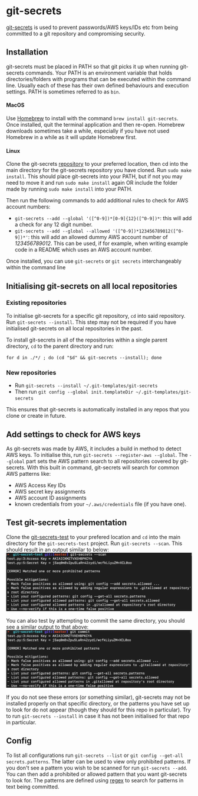 # git-secrets

[git-secrets](https://github.com/awslabs/git-secrets) is used to prevent passwords/AWS keys/IDs etc from being committed to a git repository and compromising security.

## Installation
git-secrets must be placed in PATH so that git picks it up when running git-secrets commands.
Your PATH is an environment variable that holds directories/folders with programs that can be executed within the command line.
Usually each of these has their own defined behaviours and execution settings. PATH is sometimes referred to as `bin`.

#### MacOS
Use [Homebrew](https://brew.sh/) to install with the command `brew install git-secrets`. Once installed, quit the terminal application and then re-open.
Homebrew downloads sometimes take a while, especially if you have not used Homebrew in a while as it will update Homebrew first.
#### Linux
Clone the git-secrets [repository](https://github.com/awslabs/git-secrets) to your preferred location, then cd into the main directory for the git-secrets repository you have cloned.
Run `sudo make install`.
This should place git-secrets into your PATH, but if not you may need to move it and run `sudo make install` again OR include the folder made by running `sudo make install` into your PATH.

Then run the following commands to add additional rules to check for AWS account numbers:
* `git-secrets --add --global '([^0-9])*[0-9]{12}([^0-9])*`: this will add a check for any 12 digit number.
* `git-secrets --add --global --allowed '([^0-9])*123456789012([^0-9])*'`: this will add an allowed dummy AWS account number of *123456789012*. This can be used, if for example, when writing example code in a README which uses an AWS account number.

Once installed, you can use `git-secrets` or `git secrets` interchangeably within the command line

## Initialising git-secrets on all local repositories

### Existing repositories

To initialise git-secrets for a specific git repository, `cd` into said repository. Run `git-secrets --install`. This step may not be required if you have initialised git-secrets on all local repositories in the past.

To install git-secrets in all of the repositories within a single parent directory, `cd` to the parent directory and run:

```
for d in ./*/ ; do (cd "$d" && git-secrets --install); done
```

### New repositories

* Run `git-secrets --install ~/.git-templates/git-secrets`
* Then run `git config --global init.templateDir ~/.git-templates/git-secrets`

This ensures that git-secrets is automatically installed in any repos that you clone or create in future.

## Add settings to check for AWS keys
As git-secrets was made by AWS, it includes a build in method to detect AWS keys. To initialise this, run `git-secrets --register-aws --global`.
The `--global` part sets the AWS pattern search to all repositories covered by git-secrets.
With this built in command, git-secrets will search for common AWS patterns like:
* AWS Access Key IDs
* AWS secret key assignments
* AWS account ID assignments
* known credentials from your `~/.aws/credentials` file (if you have one).

## Test git-secrets implementation

Clone the [git-secrets-test](https://github.com/trenchesofit/git-secret-test) to your prefered location and `cd` into the main directory for the `git-secrets-test` project.
Run `git-secrets --scan`. This should result in an output similar to below:
![image](images/git-secrets-test-scan.png)

You can also test by attempting to commit the same directory, you should see a similar output to that above:
![image](images/git-secrets-test-commit.png)

If you do not see these errors (or something similar), git-secrets may not be installed properly on that specific directory, or the patterns you have set up to look for do not appear (though they should for this repo in particular).
Try to run `git-secrets --install` in case it has not been initialised for that repo in particular.

## Config
To list all configurations run `git-secrets --list` or `git config --get-all secrets.patterns`.
The latter can be used to view only prohibited patterns.
If you don't see a pattern you wish to be scanned for run `git-secrets --add`. You can then add a prohibited or allowed pattern that you want git-secrets to look for.
The patterns are defined using [regex](https://regexr.com/) to search for patterns in text being committed.
